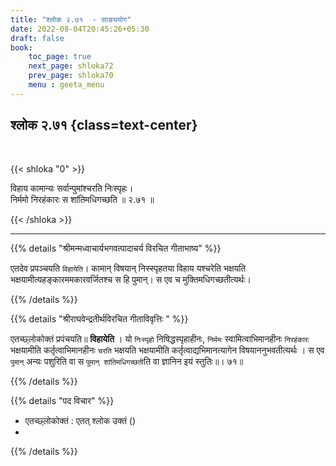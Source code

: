 ```yaml
---
title: "श्लोक २.७१  - साङ्ययोग"
date: 2022-08-04T20:45:26+05:30
draft: false
book:
    toc_page: true
    next_page: shloka72
    prev_page: shloka70
    menu : geeta_menu
---
```




## श्लोक २.७१ {class=text-center}

<br/>

{{< shloka  "0"  >}}

विहाय कामान्यः सर्वान्पुमांश्चरति निःस्पृहः।  
निर्ममो निरहंकारः स शांतिमधिगच्छति ॥ २.७१ ॥

{{< /shloka >}}

---


{{% details "श्रीमन्मध्वाचार्यभगवत्पादाचर्य विरचित  गीताभाष्य" %}}

एतदेव प्रपञ्चयति `विहायेति`। कामान् विषयान् निस्स्पृहतया विहाय यश्चरेति 
भक्षयति भक्षयामीत्यहङ्कारममकारवर्जितश्च स हि पुमान्। 
स एव च मुक्तिमधिगच्छतीत्यर्थः।


{{% /details %}}



{{% details "श्रीराघवेन्द्रतीर्थविरचित गीताविवृत्तिः " %}}

एतच्छ्लोकोक्तं प्रपंचयति॥ **विहायेति** । 
यो `निःस्पृहो` निषिद्धस्पृहाहीनः,
`निर्ममः` स्वामित्वाभिमानहीनः `निरहंकारः` भक्षयामीति कर्तृत्वाभिमानहीनः
`चरति` भक्षयति भक्षयामीति कर्तृत्वाद्यभिमानत्यागेन विषयाननुभवतीत्यर्थः ।
स एव `पुमान्` अन्यः पशुरिति वा स `पुमान्‌ शांतिमधिगच्छती`ति वा ज्ञानिन इयं
स्तुतिः॥। ७१॥

{{% /details %}}

{{% details "पद विचार" %}}

- एतच्छ्लोकोक्तं  : एतत् श्लोक उक्तं ()
- 

{{% /details %}}
